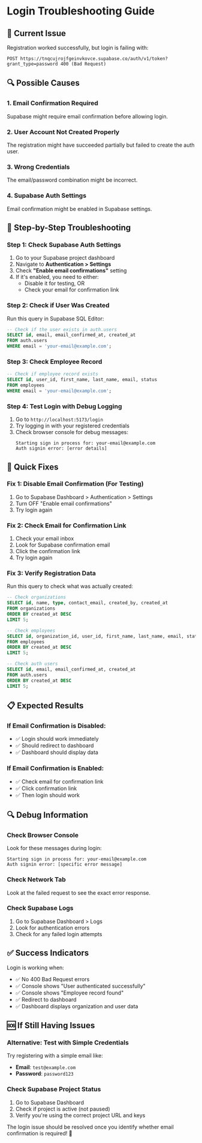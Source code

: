 # Login Troubleshooting Guide

## 🚨 **Current Issue**

Registration worked successfully, but login is failing with:
```
POST https://tnqcujrojfgeinvkovce.supabase.co/auth/v1/token?grant_type=password 400 (Bad Request)
```

## 🔍 **Possible Causes**

### **1. Email Confirmation Required**
Supabase might require email confirmation before allowing login.

### **2. User Account Not Created Properly**
The registration might have succeeded partially but failed to create the auth user.

### **3. Wrong Credentials**
The email/password combination might be incorrect.

### **4. Supabase Auth Settings**
Email confirmation might be enabled in Supabase settings.

## 🔧 **Step-by-Step Troubleshooting**

### **Step 1: Check Supabase Auth Settings**

1. Go to your Supabase project dashboard
2. Navigate to **Authentication > Settings**
3. Check **"Enable email confirmations"** setting
4. If it's enabled, you need to either:
   - Disable it for testing, OR
   - Check your email for confirmation link

### **Step 2: Check if User Was Created**

Run this query in Supabase SQL Editor:
```sql
-- Check if the user exists in auth.users
SELECT id, email, email_confirmed_at, created_at 
FROM auth.users 
WHERE email = 'your-email@example.com';
```

### **Step 3: Check Employee Record**

```sql
-- Check if employee record exists
SELECT id, user_id, first_name, last_name, email, status 
FROM employees 
WHERE email = 'your-email@example.com';
```

### **Step 4: Test Login with Debug Logging**

1. Go to `http://localhost:5173/login`
2. Try logging in with your registered credentials
3. Check browser console for debug messages:
   ```
   Starting sign in process for: your-email@example.com
   Auth signin error: [error details]
   ```

## 🚀 **Quick Fixes**

### **Fix 1: Disable Email Confirmation (For Testing)**

1. Go to Supabase Dashboard > Authentication > Settings
2. Turn OFF "Enable email confirmations"
3. Try login again

### **Fix 2: Check Email for Confirmation Link**

1. Check your email inbox
2. Look for Supabase confirmation email
3. Click the confirmation link
4. Try login again

### **Fix 3: Verify Registration Data**

Run this query to check what was actually created:
```sql
-- Check organizations
SELECT id, name, type, contact_email, created_by, created_at 
FROM organizations 
ORDER BY created_at DESC 
LIMIT 5;

-- Check employees
SELECT id, organization_id, user_id, first_name, last_name, email, status 
FROM employees 
ORDER BY created_at DESC 
LIMIT 5;

-- Check auth users
SELECT id, email, email_confirmed_at, created_at 
FROM auth.users 
ORDER BY created_at DESC 
LIMIT 5;
```

## 📋 **Expected Results**

### **If Email Confirmation is Disabled:**
- ✅ Login should work immediately
- ✅ Should redirect to dashboard
- ✅ Dashboard should display data

### **If Email Confirmation is Enabled:**
- ✅ Check email for confirmation link
- ✅ Click confirmation link
- ✅ Then login should work

## 🔍 **Debug Information**

### **Check Browser Console**
Look for these messages during login:
```
Starting sign in process for: your-email@example.com
Auth signin error: [specific error message]
```

### **Check Network Tab**
Look at the failed request to see the exact error response.

### **Check Supabase Logs**
1. Go to Supabase Dashboard > Logs
2. Look for authentication errors
3. Check for any failed login attempts

## ✅ **Success Indicators**

Login is working when:
- ✅ No 400 Bad Request errors
- ✅ Console shows "User authenticated successfully"
- ✅ Console shows "Employee record found"
- ✅ Redirect to dashboard
- ✅ Dashboard displays organization and user data

## 🆘 **If Still Having Issues**

### **Alternative: Test with Simple Credentials**

Try registering with a simple email like:
- **Email**: `test@example.com`
- **Password**: `password123`

### **Check Supabase Project Status**

1. Go to Supabase Dashboard
2. Check if project is active (not paused)
3. Verify you're using the correct project URL and keys

The login issue should be resolved once you identify whether email confirmation is required! 🚀

